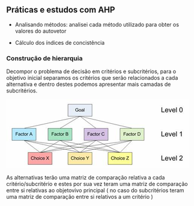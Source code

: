 ## Práticas e estudos com AHP

- Analisando métodos: analisei cada método utilizado para obter os valores do autovetor

- Cálculo dos índices de concistência

### Construção de hierarquia

Decompor o problema de decisão em critérios e subcritérios, para o objetivo inicial separamos os critérios  que serão relacionados a cada alternativa e dentro destes podemos apresentar mais camadas de subcritérios.

<img src="/assets/img/AHP-Example_clip_image002.jpg" alt="Exemplo1AHP" style="height: 182px; width:485px;"/>

As alternativas terão uma matriz de comparação relativa a cada critério/subcritério e estes por sua vez teram uma matriz de comparação entre si relativas ao objetovivo principal ( no caso do subcritérios teram uma matriz de comparação entre si relativos a um critério )
